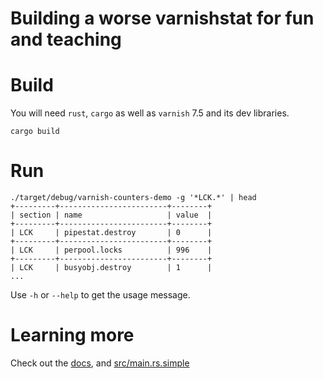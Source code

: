 # Building a worse varnishstat for fun and teaching

# Build

You will need `rust`, `cargo` as well as `varnish` 7.5 and its dev libraries.

``` shell
cargo build
```

# Run

``` shell
./target/debug/varnish-counters-demo -g '*LCK.*' | head
+---------+------------------------+--------+
| section | name                   | value  |
+---------+------------------------+--------+
| LCK     | pipestat.destroy       | 0      |
+---------+------------------------+--------+
| LCK     | perpool.locks          | 996    |
+---------+------------------------+--------+
| LCK     | busyobj.destroy        | 1      |
...
```

Use `-h` or `--help` to get the usage message.

# Learning more

Check out the [docs](https://docs.rs/varnish/latest/varnish/vsc/index.html), and [src/main.rs.simple](src/main.rs.simple)
